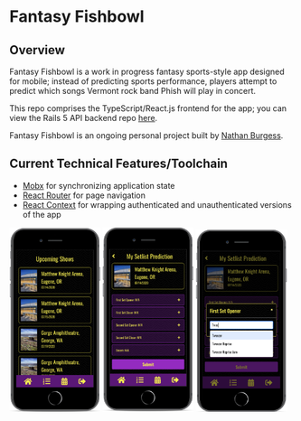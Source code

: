 # Fantasy Fishbowl

## Overview

Fantasy Fishbowl is a work in progress fantasy sports-style app designed for mobile; instead of predicting sports performance, players attempt to predict which songs Vermont rock band Phish will play in concert.

This repo comprises the TypeScript/React.js frontend for the app; you can view the Rails 5 API backend repo [here](https://github.com/NB28VT/fantasy-fishbowl-rails5API).

Fantasy Fishbowl is an ongoing personal project built by [Nathan Burgess](https://nb28vt.github.io/).

## Current Technical Features/Toolchain
* [Mobx](https://mobx.js.org/README.html#introduction) for synchronizing application state
* [React Router](https://reacttraining.com/react-router/) for page navigation
* [React Context](https://reactjs.org/docs/context.html) for wrapping authenticated and unauthenticated versions of the app

<p float="left">
<img src="readme_assets/ffupcoming.png" width="32%;">
  <img src="readme_assets/ffprediction.png" width="32%;">
  <img src="readme_assets/ffsongselect.png" width="32%;">
</p>
